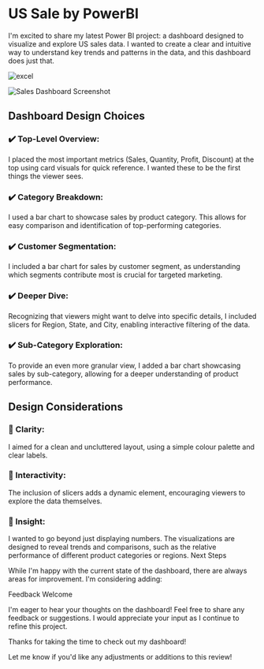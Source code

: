 # US Sale by PowerBI
I'm excited to share my latest Power BI project: a dashboard designed to visualize and explore US sales data. I wanted to create a clear and intuitive way to understand key trends and patterns in the data, and this dashboard does just that.

![excel](https://github.com/Sophie-ranj/DataAnalyst_Portfolio_Excel/assets/21998543/8df76a66-900d-4b0c-aa18-c90e08f98505)

![Sales Dashboard Screenshot]([https://your-image-hosting-service.com/sales_dashboard.png](https://ibb.co/fHZ5pcv))


## Dashboard Design Choices

### ✔️ Top-Level Overview: 
I placed the most important metrics (Sales, Quantity, Profit, Discount) at the top using card visuals for quick reference. I wanted these to be the first things the viewer sees.
### ✔️ Category Breakdown: 
I used a bar chart to showcase sales by product category. This allows for easy comparison and identification of top-performing categories.
### ✔️ Customer Segmentation: 
I included a bar chart for sales by customer segment, as understanding which segments contribute most is crucial for targeted marketing.
### ✔️ Deeper Dive: 
Recognizing that viewers might want to delve into specific details, I included slicers for Region, State, and City, enabling interactive filtering of the data.
### ✔️ Sub-Category Exploration: 
To provide an even more granular view, I added a bar chart showcasing sales by sub-category, allowing for a deeper understanding of product performance.



## Design Considerations

### :red_circle: Clarity: 
I aimed for a clean and uncluttered layout, using a simple colour palette and clear labels.
###  :red_circle: Interactivity: 
The inclusion of slicers adds a dynamic element, encouraging viewers to explore the data themselves.
###  :red_circle: Insight: 
I wanted to go beyond just displaying numbers. The visualizations are designed to reveal trends and comparisons, such as the relative performance of different product categories or regions.
Next Steps




While I'm happy with the current state of the dashboard, there are always areas for improvement. I'm considering adding:

Feedback Welcome

I'm eager to hear your thoughts on the dashboard! Feel free to share any feedback or suggestions. I would appreciate your input as I continue to refine this project.

Thanks for taking the time to check out my dashboard!

Let me know if you'd like any adjustments or additions to this review!
